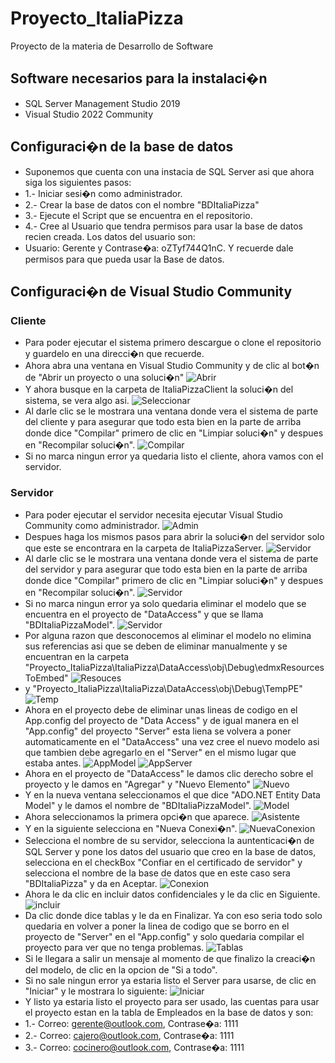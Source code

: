 # Proyecto_ItaliaPizza
Proyecto de la materia de Desarrollo de Software 

## Software necesarios para la instalaci�n
* SQL Server Management Studio 2019
* Visual Studio 2022 Community

## Configuraci�n de la base de datos
* Suponemos que cuenta con una instacia de SQL Server asi que ahora siga los siguientes pasos:
* 1.- Iniciar sesi�n como administrador.
* 2.- Crear la base de datos con el nombre "BDItaliaPizza"
* 3.- Ejecute el Script que se encuentra en el repositorio.
* 4.- Cree al Usuario que tendra permisos para usar la base de datos recien creada. Los datos del usuario son:
* Usuario: Gerente y Contrase�a: oZTyf744Q1nC. Y recuerde dale permisos para que pueda usar la Base de datos.

## Configuraci�n de Visual Studio Community
### Cliente
* Para poder ejecutar el sistema primero descargue o clone el repositorio y guardelo en una direcci�n que recuerde.
* Ahora abra una ventana en Visual Studio Community y de clic al bot�n de "Abrir un proyecto o una soluci�n"
![Abrir](/RecursosREADME/AbrirSolucion.png)
* Y ahora busque en la carpeta de ItaliaPizzaClient la soluci�n del sistema, se vera algo asi.
![Seleccionar](/RecursosREADME/soucion.png)
* Al darle clic se le mostrara una ventana donde vera el sistema de parte del cliente y para asegurar que todo esta bien en la parte de arriba donde dice "Compilar" primero de clic en "Limpiar soluci�n" y despues en "Recompilar soluci�n".
![Compilar](/RecursosREADME/compilar.png)
* Si no marca ningun error ya quedaria listo el cliente, ahora vamos con el servidor.

### Servidor
* Para poder ejecutar el servidor necesita ejecutar Visual Studio Community como administrador.
![Admin](/RecursosREADME/administrador.png)
* Despues haga los mismos pasos para abrir la soluci�n del servidor solo que este se encontrara en la carpeta de ItaliaPizzaServer.
![Servidor](/RecursosREADME/servidor.png)
* Al darle clic se le mostrara una ventana donde vera el sistema de parte del servidor y para asegurar que todo esta bien en la parte de arriba donde dice "Compilar" primero de clic en "Limpiar soluci�n" y despues en "Recompilar soluci�n". 
![Servidor](/RecursosREADME/CopilarServer.png)
* Si no marca ningun error ya solo quedaria eliminar el modelo que se encuentra en el proyecto de "DataAccess" y que se llama "BDItaliaPizzaModel".
![Servidor](/RecursosREADME/EliminarModel.png)
* Por alguna razon que desconocemos al eliminar el modelo no elimina sus referencias asi que se deben de eliminar manualmente y se encuentran en la carpeta "Proyecto_ItaliaPizza\ItaliaPizza\DataAccess\obj\Debug\edmxResourcesToEmbed"
![Resouces](/RecursosREADME/Resouces.png)
* y "Proyecto_ItaliaPizza\ItaliaPizza\DataAccess\obj\Debug\TempPE"
![Temp](/RecursosREADME/Temp.png)
* Ahora en el proyecto debe de eliminar unas lineas de codigo en el App.config del proyecto de "Data Access" y de igual manera en el "App.config" del proyecto "Server" esta liena se volvera a poner automaticamente en el "DataAccess" una vez cree el nuevo modelo asi que tambien debe agregarlo en el "Server" en el mismo lugar que estaba antes.
![AppModel](/RecursosREADME/AppModel.png)
![AppServer](/RecursosREADME/AppServer.png)
* Ahora en el proyecto de "DataAccess" le damos clic derecho sobre el proyecto y le damos en "Agregar" y "Nuevo Elemento"
![Nuevo](/RecursosREADME/Nuevo.png)
* Y en la nueva ventana seleccionamos el que dice "ADO.NET Entity Data Model" y le damos el nombre de "BDItaliaPizzaModel".
 ![Model](/RecursosREADME/Model.png)
 * Ahora seleccionamos la primera opci�n que aparece.
![Asistente](/RecursosREADME/Asistente.png)
* Y en la siguiente selecciona en "Nueva Conexi�n".
![NuevaConexion](/RecursosREADME/NuevaConexion.png)
* Selecciona el nombre de su servidor, selecciona la auntenticaci�n de SQL Server y pone los datos del usuario que creo en la base de datos, selecciona en el checkBox "Confiar en el certificado de servidor" y selecciona el nombre de la base de datos que en este caso sera "BDItaliaPizza" y da en Aceptar.
![Conexion](/RecursosREADME/Conexion.png)
* Ahora le da clic en incluir datos confidenciales y le da clic en Siguiente.
![incluir](/RecursosREADME/incluir.png)
* Da clic donde dice tablas y le da en Finalizar. Ya con eso seria todo solo quedaria en volver a poner la linea de codigo que se borro en el proyecto de "Server" en el "App.config" y solo quedaria compilar el proyecto para ver que no tenga problemas.
![Tablas](/RecursosREADME/Tablas.png)
* Si le llegara a salir un mensaje al momento de que finalizo la creaci�n del modelo, de clic en la opcion de "Si a todo".
* Si no sale ningun error ya estaria listo el Server para usarse, de clic en "Iniciar" y le mostrara lo siguiente:
![Iniciar](/RecursosREADME/Iniciar.png)
* Y listo ya estaria listo el proyecto para ser usado, las cuentas para usar el proyecto estan en la tabla de Empleados en la base de datos y son:
* 1.- Correo: gerente@outlook.com, Contrase�a: 1111
* 2.- Correo: cajero@outlook.com, Contrase�a: 1111
* 3.- Correo: cocinero@outlook.com, Contrase�a: 1111